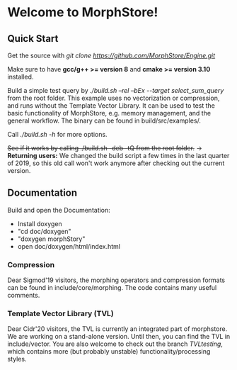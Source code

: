# Welcome to MorphStore!

## Quick Start
Get the source with *git clone https://github.com/MorphStore/Engine.git*

Make sure to have __gcc/g++ >= version 8__ and __cmake >= version 3.10__ installed.

Build a simple test query by *./build.sh –rel –bEx --target select_sum_query* from the root folder. This example uses no vectorization or compression, and runs without the Template Vector Library. It can be used to test the basic functionality of MorphStore, e.g. memory management, and the general workflow.
The binary can be found in build/src/examples/.

Call *./build.sh -h* for more options.

~~See if it works by calling ./build.sh -deb -tQ from the root folder.~~
-> **Returning users:** We changed the build script a few times in the last quarter of 2019, so this old call won't work anymore after checking out the current version.


## Documentation
Build and open the Documentation:

- Install doxygen
- "cd doc/doxygen"
- "doxygen morphStory"
- open doc/doxygen/html/index.html

### Compression
Dear Sigmod'19 visitors, the morphing operators and compression formats can be found in include/core/morphing. The code contains many useful comments.

### Template Vector Library (TVL)
Dear Cidr'20 visitors, the TVL is currently an integrated part of morphstore. We are working on a stand-alone version. Until then, you can find the TVL in include/vector. 
You are also welcome to check out the branch *TVLtesting*, which contains more (but probably unstable) functionality/processing styles.
